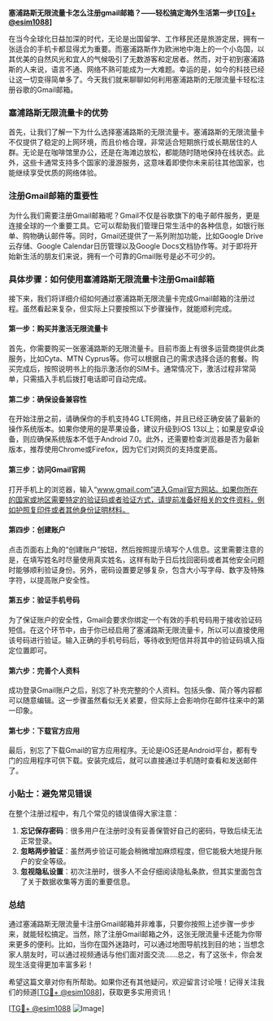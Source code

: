 **塞浦路斯无限流量卡怎么注册gmail邮箱？——轻松搞定海外生活第一步[[TG💪+ @esim1088](https://t.me/s/esim1088)]**

在当今全球化日益加深的时代，无论是出国留学、工作移民还是旅游定居，拥有一张适合的手机卡都显得尤为重要。而塞浦路斯作为欧洲地中海上的一个小岛国，以其优美的自然风光和宜人的气候吸引了无数游客和定居者。然而，对于初到塞浦路斯的人来说，语言不通、网络不熟可能成为一大难题。幸运的是，如今的科技已经让这一切变得简单多了。今天我们就来聊聊如何利用塞浦路斯的无限流量卡轻松注册谷歌的Gmail邮箱。

### 塞浦路斯无限流量卡的优势

首先，让我们了解一下为什么选择塞浦路斯的无限流量卡。塞浦路斯的无限流量卡不仅提供了稳定的上网环境，而且价格合理，非常适合短期旅行或长期居住的人群。无论是在咖啡馆里办公，还是在海滩边放松，都能随时随地保持在线状态。此外，这些卡通常支持多个国家的漫游服务，这意味着即使你未来前往其他国家，也能继续享受优质的网络体验。

### 注册Gmail邮箱的重要性

为什么我们需要注册Gmail邮箱呢？Gmail不仅是谷歌旗下的电子邮件服务，更是连接全球的一个重要工具。它可以帮助我们管理日常生活中的各种信息，如银行账单、购物确认邮件等。同时，Gmail还提供了一系列附加功能，比如Google Drive云存储、Google Calendar日历管理以及Google Docs文档协作等。对于即将开始新生活的朋友们来说，拥有一个可靠的Gmail账号是必不可少的。

### 具体步骤：如何使用塞浦路斯无限流量卡注册Gmail邮箱

接下来，我们将详细介绍如何通过塞浦路斯无限流量卡完成Gmail邮箱的注册过程。虽然看起来复杂，但实际上只要按照以下步骤操作，就能顺利完成。

#### 第一步：购买并激活无限流量卡

首先，你需要购买一张塞浦路斯的无限流量卡。目前市面上有很多运营商提供此类服务，比如Cyta、MTN Cyprus等。你可以根据自己的需求选择合适的套餐。购买完成后，按照说明书上的指示激活你的SIM卡。通常情况下，激活过程非常简单，只需插入手机后拨打电话即可自动完成。

#### 第二步：确保设备兼容性

在开始注册之前，请确保你的手机支持4G LTE网络，并且已经正确安装了最新的操作系统版本。如果你使用的是苹果设备，建议升级到iOS 13以上；如果是安卓设备，则应确保系统版本不低于Android 7.0。此外，还需要检查浏览器是否为最新版本，推荐使用Chrome或Firefox，因为它们对网页的支持度更高。

#### 第三步：访问Gmail官网

打开手机上的浏览器，输入“www.gmail.com”进入Gmail官方网站。如果你所在的国家或地区需要特定的验证码或者验证方式，请提前准备好相关的文件资料，例如护照复印件或者其他身份证明材料。

#### 第四步：创建账户

点击页面右上角的“创建账户”按钮，然后按照提示填写个人信息。这里需要注意的是，在填写姓名时尽量使用真实姓名，这样有助于日后找回密码或者其他安全问题时能够顺利验证身份。另外，密码设置要足够复杂，包含大小写字母、数字及特殊字符，以提高账户安全性。

#### 第五步：验证手机号码

为了保证账户的安全性，Gmail会要求你绑定一个有效的手机号码用于接收验证码短信。在这个环节中，由于你已经启用了塞浦路斯无限流量卡，所以可以直接使用该号码进行验证。输入正确的手机号码后，等待收到短信并将其中的验证码填入指定位置即可。

#### 第六步：完善个人资料

成功登录Gmail账户之后，别忘了补充完整的个人资料。包括头像、简介等内容都可以随意编辑。这一步骤虽然看似无关紧要，但实际上会影响你在邮件往来中的第一印象。

#### 第七步：下载官方应用

最后，别忘了下载Gmail的官方应用程序。无论是iOS还是Android平台，都有专门的应用程序可供下载。安装完成后，就可以直接通过手机随时查看和发送邮件了。

### 小贴士：避免常见错误

在整个注册过程中，有几个常见的错误值得大家注意：

1. **忘记保存密码**：很多用户在注册时没有妥善保管好自己的密码，导致后续无法正常登录。
2. **忽略两步验证**：虽然两步验证可能会稍微增加麻烦程度，但它能极大地提升账户的安全等级。
3. **忽视隐私设置**：初次注册时，很多人不会仔细阅读隐私条款，但其实里面包含了关于数据收集等方面的重要信息。

### 总结

通过塞浦路斯无限流量卡注册Gmail邮箱并非难事，只要你按照上述步骤一步步来，就能轻松搞定。当然，除了注册Gmail邮箱之外，这张无限流量卡还能为你带来更多的便利。比如，当你在国外迷路时，可以通过地图导航找到目的地；当想念家人朋友时，可以通过视频通话与他们面对面交流……总之，有了这张卡，你会发现生活变得更加丰富多彩！

希望这篇文章对你有所帮助。如果你还有其他疑问，欢迎留言讨论哦！记得关注我们的频道[[TG💪+ @esim1088](https://t.me/s/esim1088)]，获取更多实用资讯！

[[TG💪+ @esim1088](https://t.me/s/esim1088) ![Image](https://i.postimg.cc/4NQfJmqS/Snipaste-2025-05-13-00-14-12.png)]